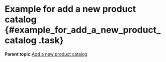# Example for add a new product catalog {#example_for_add_a_new_product_catalog .task}

**Parent topic:**[Add a new product catalog](create_product_catalog.md#)

